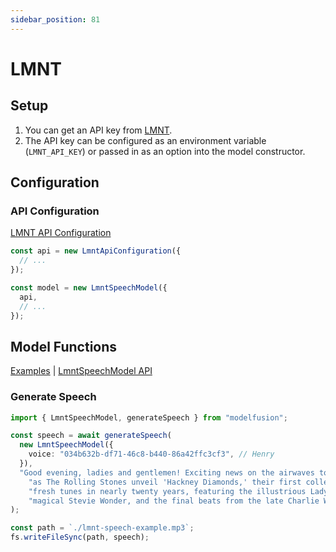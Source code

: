 ```yaml
---
sidebar_position: 81
---
```


# LMNT

## Setup

1. You can get an API key from [LMNT](https://lmnt.com/).
1. The API key can be configured as an environment variable (`LMNT_API_KEY`) or passed in as an option into the model constructor.

## Configuration

### API Configuration

[LMNT API Configuration](/api/classes/LmntApiConfiguration)

```ts
const api = new LmntApiConfiguration({
  // ...
});

const model = new LmntSpeechModel({
  api,
  // ...
});
```

## Model Functions

[Examples](https://github.com/lgrammel/modelfusion/tree/main/examples/basic/src/model-provider/lmnt)
| [LmntSpeechModel API](/api/classes/LmntSpeechModel)

### Generate Speech

```ts
import { LmntSpeechModel, generateSpeech } from "modelfusion";

const speech = await generateSpeech(
  new LmntSpeechModel({
    voice: "034b632b-df71-46c8-b440-86a42ffc3cf3", // Henry
  }),
  "Good evening, ladies and gentlemen! Exciting news on the airwaves tonight " +
    "as The Rolling Stones unveil 'Hackney Diamonds,' their first collection of " +
    "fresh tunes in nearly twenty years, featuring the illustrious Lady Gaga, the " +
    "magical Stevie Wonder, and the final beats from the late Charlie Watts."
);

const path = `./lmnt-speech-example.mp3`;
fs.writeFileSync(path, speech);
```
